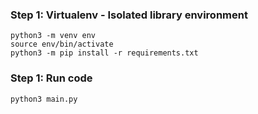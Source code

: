 ### Step 1: Virtualenv - Isolated library environment ### 

```shell
python3 -m venv env
source env/bin/activate
python3 -m pip install -r requirements.txt
```

### Step 1: Run code ###
```shell
python3 main.py
```
